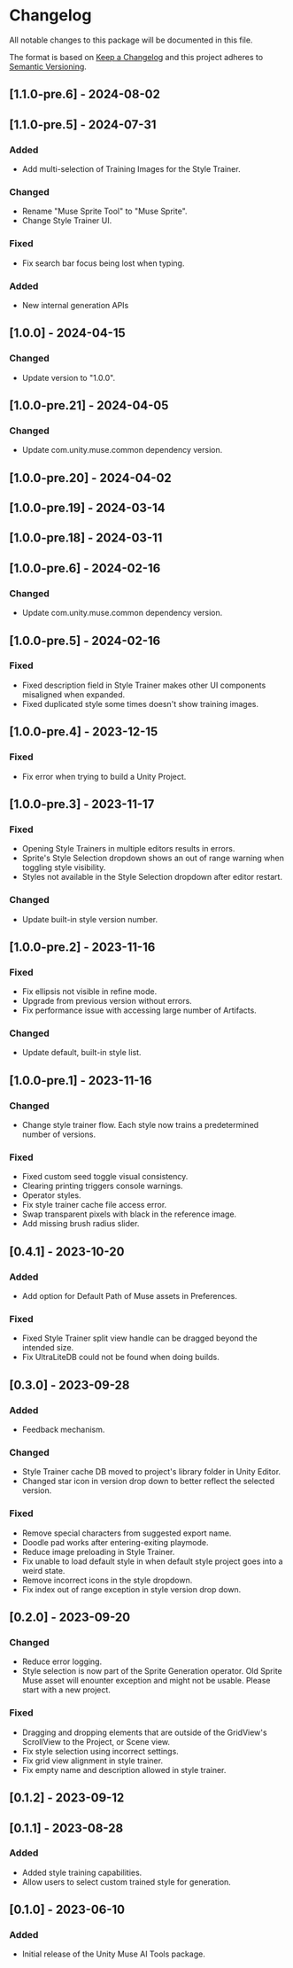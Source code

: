 # Changelog
All notable changes to this package will be documented in this file.

The format is based on [Keep a Changelog](http://keepachangelog.com/en/1.0.0/)
and this project adheres to [Semantic Versioning](http://semver.org/spec/v2.0.0.html).

## [1.1.0-pre.6] - 2024-08-02

## [1.1.0-pre.5] - 2024-07-31

### Added

- Add multi-selection of Training Images for the Style Trainer.

### Changed

- Rename "Muse Sprite Tool" to "Muse Sprite".
- Change Style Trainer UI.

### Fixed

- Fix search bar focus being lost when typing.

### Added
- New internal generation APIs
 
## [1.0.0] - 2024-04-15

### Changed

- Update version to "1.0.0".

## [1.0.0-pre.21] - 2024-04-05

### Changed

- Update com.unity.muse.common dependency version.

## [1.0.0-pre.20] - 2024-04-02

## [1.0.0-pre.19] - 2024-03-14

## [1.0.0-pre.18] - 2024-03-11

## [1.0.0-pre.6] - 2024-02-16

### Changed

- Update com.unity.muse.common dependency version.

## [1.0.0-pre.5] - 2024-02-16

### Fixed
- Fixed description field in Style Trainer makes other UI components misaligned when expanded.
- Fixed duplicated style some times doesn't show training images.

## [1.0.0-pre.4] - 2023-12-15

### Fixed

- Fix error when trying to build a Unity Project.

## [1.0.0-pre.3] - 2023-11-17

### Fixed

- Opening Style Trainers in multiple editors results in errors.
- Sprite's Style Selection dropdown shows an out of range warning when toggling style visibility.
- Styles not available in the Style Selection dropdown after editor restart.

### Changed

- Update built-in style version number.

## [1.0.0-pre.2] - 2023-11-16

### Fixed

- Fix ellipsis not visible in refine mode.
- Upgrade from previous version without errors.
- Fix performance issue with accessing large number of Artifacts.

### Changed

- Update default, built-in style list.

## [1.0.0-pre.1] - 2023-11-16

### Changed
- Change style trainer flow. Each style now trains a predetermined number of versions.

### Fixed

- Fixed custom seed toggle visual consistency.
- Clearing printing triggers console warnings.
- Operator styles.
- Fix style trainer cache file access error.
- Swap transparent pixels with black in the reference image.
- Add missing brush radius slider.

## [0.4.1] - 2023-10-20

### Added

- Add option for Default Path of Muse assets in Preferences.

### Fixed

- Fixed Style Trainer split view handle can be dragged beyond the intended size.
- Fix UltraLiteDB could not be found when doing builds.

## [0.3.0] - 2023-09-28

### Added

- Feedback mechanism.

### Changed

- Style Trainer cache DB moved to project's library folder in Unity Editor.
- Changed star icon in version drop down to better reflect the selected version.

### Fixed

- Remove special characters from suggested export name.
- Doodle pad works after entering-exiting playmode.
- Reduce image preloading in Style Trainer.
- Fix unable to load default style in when default style project goes into a weird state.
- Remove incorrect icons in the style dropdown.
- Fix index out of range exception in style version drop down.

## [0.2.0] - 2023-09-20

### Changed

- Reduce error logging.
- Style selection is now part of the Sprite Generation operator. Old Sprite Muse asset will enounter exception and might not be usable. Please start with a new project.

### Fixed

- Dragging and dropping elements that are outside of the GridView's ScrollView to the Project, or Scene view.
- Fix style selection using incorrect settings.
- Fix grid view alignment in style trainer.
- Fix empty name and description allowed in style trainer.


## [0.1.2] - 2023-09-12

## [0.1.1] - 2023-08-28

### Added

- Added style training capabilities.
- Allow users to select custom trained style for generation.

## [0.1.0] - 2023-06-10

### Added

- Initial release of the Unity Muse AI Tools package.
